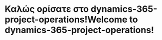 # <a name="welcome-to-dynamics-365-project-operations"></a><span data-ttu-id="723cf-101">Καλώς ορίσατε στο dynamics-365-project-operations!</span><span class="sxs-lookup"><span data-stu-id="723cf-101">Welcome to dynamics-365-project-operations!</span></span>